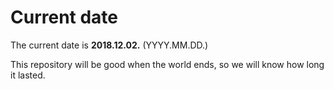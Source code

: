 # Current date

The current date is **2018.12.02.** (YYYY.MM.DD.)

This repository will be good when the world ends, so we will know how long it lasted.
